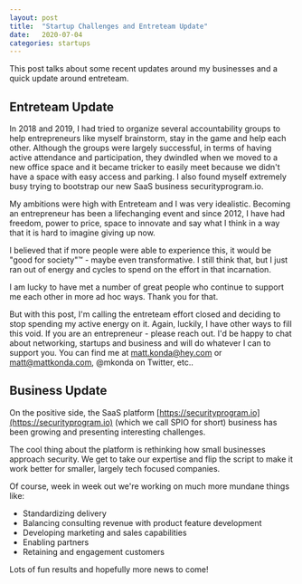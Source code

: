 ```yaml
---
layout: post
title:  "Startup Challenges and Entreteam Update"
date:   2020-07-04
categories: startups
---
```


This post talks about some recent updates around my businesses and a quick
update around entreteam.

## Entreteam Update

In 2018 and 2019, I had tried to organize several accountability groups to 
help entrepreneurs like myself brainstorm, stay in the game and help each
other.  Although the groups were largely successful, in terms of having
active attendance and participation, they dwindled when we moved to a new
office space and it became tricker to easily meet because we didn't have
a space with easy access and parking.  I also found myself extremely busy
trying to bootstrap our new SaaS business securityprogram.io.

My ambitions were high with Entreteam and I was very idealistic.  Becoming
an entrepreneur has been a lifechanging event and since 2012, I have had
freedom, power to price, space to innovate and say what I think in a way
that it is hard to imagine giving up now.

I believed that if more people were able to experience this, it would be
"good for society"™ - maybe even transformative.  I still think that, but 
I just ran out of energy and cycles to spend on the effort in that incarnation.

I am lucky to have met a number of great people who continue to support me
each other in more ad hoc ways.  Thank you for that.  

But with this post, I'm calling the entreteam effort closed and deciding 
to stop spending my active energy on it.  Again, luckily, I have other ways 
to fill this void.  If you are an entrepreneur - please reach out.  I'd be 
happy to chat about networking, startups and business and will do whatever
I can to support you.  You can find me at matt.konda@hey.com 
or matt@mattkonda.com, @mkonda on Twitter, etc..

## Business Update

On the positive side, the SaaS platform [https://securityprogram.io](https://securityprogram.io)
(which we call SPIO for short) business has been growing and presenting interesting challenges.  

The cool thing about the platform is rethinking how small businesses approach
security.  We get to take our expertise and flip the script to make it work
better for smaller, largely tech focused companies.

Of course, week in week out we're working on much more mundane things like: 

* Standardizing delivery
* Balancing consulting revenue with product feature development
* Developing marketing and sales capabilities
* Enabling partners
* Retaining and engagement customers

Lots of fun results and hopefully more news to come!

